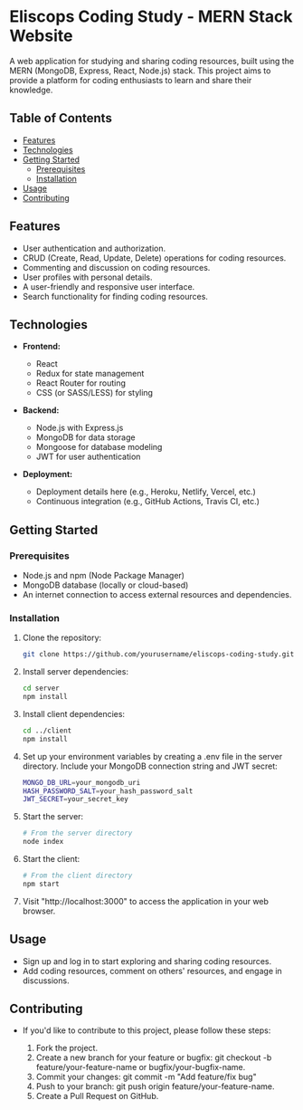 # Eliscops Coding Study - MERN Stack Website

A web application for studying and sharing coding resources, built using the MERN (MongoDB, Express, React, Node.js) stack. This project aims to provide a platform for coding enthusiasts to learn and share their knowledge.

## Table of Contents

- [Features](#features)
- [Technologies](#technologies)
- [Getting Started](#getting-started)
  - [Prerequisites](#prerequisites)
  - [Installation](#installation)
- [Usage](#usage)
- [Contributing](#contributing)

## Features

- User authentication and authorization.
- CRUD (Create, Read, Update, Delete) operations for coding resources.
- Commenting and discussion on coding resources.
- User profiles with personal details.
- A user-friendly and responsive user interface.
- Search functionality for finding coding resources.

## Technologies

- **Frontend:**
  - React
  - Redux for state management
  - React Router for routing
  - CSS (or SASS/LESS) for styling

- **Backend:**
  - Node.js with Express.js
  - MongoDB for data storage
  - Mongoose for database modeling
  - JWT for user authentication

- **Deployment:**
  - Deployment details here (e.g., Heroku, Netlify, Vercel, etc.)
  - Continuous integration (e.g., GitHub Actions, Travis CI, etc.)

## Getting Started

### Prerequisites

- Node.js and npm (Node Package Manager)
- MongoDB database (locally or cloud-based)
- An internet connection to access external resources and dependencies.

### Installation

1. Clone the repository:

   ```bash
   git clone https://github.com/yourusername/eliscops-coding-study.git
2. Install server dependencies:
   ```bash 
   cd server
   npm install
3. Install client dependencies:
   ```bash
   cd ../client
   npm install
4. Set up your environment variables by creating a .env file in the server directory. Include your MongoDB connection string and JWT secret:
   ```bash
   MONGO_DB_URL=your_mongodb_uri
   HASH_PASSWORD_SALT=your_hash_password_salt
   JWT_SECRET=your_secret_key
5. Start the server:
   ```bash
   # From the server directory
   node index
6. Start the client:
   ```bash
   # From the client directory
   npm start
7. Visit "http://localhost:3000" to access the application in your web browser.

## Usage
- Sign up and log in to start exploring and sharing coding resources.
- Add coding resources, comment on others' resources, and engage in discussions.

## Contributing
- If you'd like to contribute to this project, please follow these steps:

  1. Fork the project.
  2. Create a new branch for your feature or bugfix: git checkout -b feature/your-feature-name or bugfix/your-bugfix-name.
  3. Commit your changes: git commit -m "Add feature/fix bug"
  4. Push to your branch: git push origin feature/your-feature-name.
  5. Create a Pull Request on GitHub.
